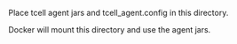 Place tcell agent jars and tcell_agent.config in this directory.

Docker will mount this directory and use the agent jars.
